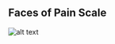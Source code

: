 ## Faces of Pain Scale
![alt text](https://github.com/chags1313/Redcap-Custom_Image_Maps/FacesOfPain/blob/main/facesofpain.png?raw=true)
